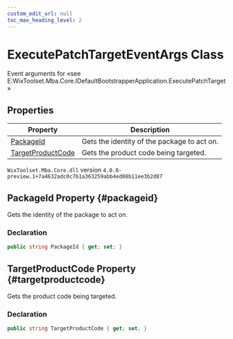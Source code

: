 ```yaml
---
custom_edit_url: null
toc_max_heading_level: 2
---
```

# ExecutePatchTargetEventArgs Class
Event arguments for «see E:WixToolset.Mba.Core.IDefaultBootstrapperApplication.ExecutePatchTarget» 
## Properties
| Property | Description |
| ------ | ----------- |
| [PackageId](#packageid) | Gets the identity of the package to act on. |
| [TargetProductCode](#targetproductcode) | Gets the product code being targeted. |
`WixToolset.Mba.Core.dll` version `4.0.0-preview.1+7a4632adc0c7b1a363259abb4ed08b11ee3b2d87`
## PackageId Property {#packageid}
Gets the identity of the package to act on.
### Declaration
```cs
public string PackageId { get; set; } 
```
## TargetProductCode Property {#targetproductcode}
Gets the product code being targeted.
### Declaration
```cs
public string TargetProductCode { get; set; } 
```
